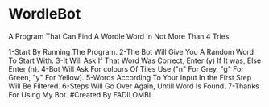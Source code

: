 # WordleBot
A Program That Can Find A Wordle Word In Not More Than 4 Tries.

1-Start By Running The Program.
2-The Bot Will Give You A Random Word To Start With.
3-It Will Ask If That Word Was Correct, Enter (y) If It was, Else Enter (n).
4-Bot Will Ask For colours Of Tiles Use ("n" For Grey, "g" For Green, "y" For Yellow).
5-Words According To Your Input In the First Step Will Be Filtered.
6-Steps Will Go Over Again, Untill Word Is Found.
7-Thanks For Using My Bot.
#Created By FADILOMBI
